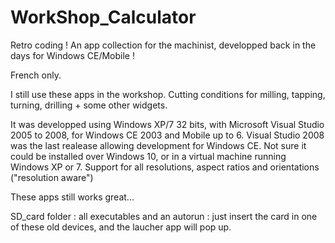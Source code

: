 # WorkShop_Calculator

Retro coding ! An app collection for the machinist, developped back in the days for Windows CE/Mobile !

French only.

I still use these apps in the workshop. Cutting conditions for milling, tapping, turning, drilling + some other widgets.

It was developped using Windows XP/7 32 bits, with Microsoft Visual Studio 2005 to 2008, for Windows CE 2003 and Mobile up to 6. Visual Studio 2008 was the last realease allowing development for Windows CE. Not sure it could be installed over Windows 10, or in a virtual machine running Windows XP or 7. Support for all resolutions, aspect ratios and orientations ("resolution aware")

These apps still works great...

 SD_card folder : all executables and an autorun : just insert the card in one of these old devices, and the laucher app will pop up.
